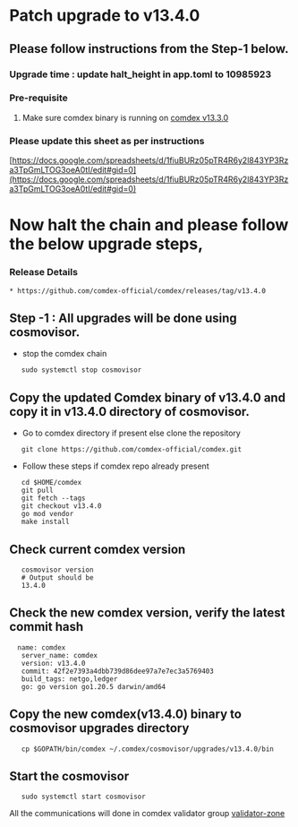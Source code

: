 # Patch upgrade to v13.4.0

## Please follow instructions from the Step-1 below.

### Upgrade time : update halt_height in app.toml to 10985923

### Pre-requisite
1. Make sure comdex binary is running on [comdex v13.3.0](https://github.com/comdex-official/networks/blob/main/mainnet/16_v13.3.0_Mainet_upgrade.md)


### Please update this sheet as per instructions

   [https://docs.google.com/spreadsheets/d/1fiuBURz05pTR4R6y2l843YP3Rza3TpGmLTOG3oeA0tI/edit#gid=0](https://docs.google.com/spreadsheets/d/1fiuBURz05pTR4R6y2l843YP3Rza3TpGmLTOG3oeA0tI/edit#gid=0)
    
# Now halt the chain and please follow the below upgrade steps, 

### Release Details
    * https://github.com/comdex-official/comdex/releases/tag/v13.4.0
    
## Step -1 : All upgrades will be done using cosmovisor.

* stop the comdex chain

```shell
   sudo systemctl stop cosmovisor
```

## Copy the updated Comdex binary of v13.4.0 and copy it in v13.4.0 directory of cosmovisor.

* Go to comdex directory if present else clone the repository

```shell
   git clone https://github.com/comdex-official/comdex.git
```

* Follow these steps if comdex repo already present

```shell
   cd $HOME/comdex
   git pull
   git fetch --tags
   git checkout v13.4.0
   go mod vendor
   make install
```

## Check current comdex version
```shell
   cosmovisor version
   # Output should be
   13.4.0
```

## Check the new comdex version, verify the latest commit hash

```shell
  name: comdex
   server_name: comdex
   version: v13.4.0
   commit: 42f2e7393a4dbb739d86dee97a7e7ec3a5769403
   build_tags: netgo,ledger
   go: go version go1.20.5 darwin/amd64

```


## Copy the new comdex(v13.4.0) binary to cosmovisor upgrades directory

```shell
   cp $GOPATH/bin/comdex ~/.comdex/cosmovisor/upgrades/v13.4.0/bin
```

## Start the cosmovisor

```shell
   sudo systemctl start cosmovisor
```

All the communications will done in comdex validator group [validator-zone](https://discord.com/channels/890929797318967416/891998323416907786)
